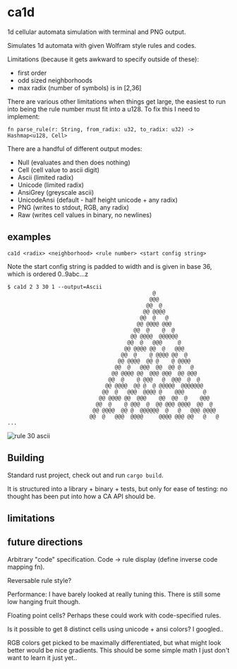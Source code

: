 # ca1d

1d cellular automata simulation with terminal and PNG output.

Simulates 1d automata with given Wolfram style rules and codes.

Limitations (because it gets awkward to specify outside of these):
* first order
* odd sized neighborhoods
* max radix (number of symbols) is in [2,36]

There are various other limitations when things get large, the easiest to run into
being the rule number must fit into a u128. To fix this I need to implement:
```
fn parse_rule(r: String, from_radix: u32, to_radix: u32) -> Hashmap<u128, Cell>
```

There are a handful of different output modes:
* Null (evaluates and then does nothing)
* Cell (cell value to ascii digit)
* Ascii (limited radix)
* Unicode (limited radix)
* AnsiGrey (greyscale ascii)
* UnicodeAnsi (default - half height unicode + any radix)
* PNG (writes to stdout, RGB, any radix)
* Raw (writes cell values in binary, no newlines)

## examples

```
ca1d <radix> <neighborhood> <rule number> <start config string>
```

Note the start config string is padded to width and is given in base 36, which
is ordered 0..9abc...z

```
$ ca1d 2 3 30 1 --output=Ascii
                                              @
                                             @@@
                                            @@  @
                                           @@ @@@@
                                          @@  @   @
                                         @@ @@@@ @@@
                                        @@  @    @  @
                                       @@ @@@@  @@@@@@
                                      @@  @   @@@     @
                                     @@ @@@@ @@  @   @@@
                                    @@  @    @ @@@@ @@  @
                                   @@ @@@@  @@ @    @ @@@@
                                  @@  @   @@@  @@  @@ @   @
                                 @@ @@@@ @@  @@@ @@@  @@ @@@
                                @@  @    @ @@@   @  @@@  @  @
                               @@ @@@@  @@ @  @ @@@@@  @@@@@@@
                              @@  @   @@@  @@@@ @    @@@      @
                             @@ @@@@ @@  @@@    @@  @@  @    @@@
                            @@  @    @ @@@  @  @@ @@@ @@@@  @@  @
                           @@ @@@@  @@ @  @@@@@@  @   @   @@@ @@@@
                          @@  @   @@@  @@@@     @@@@ @@@ @@   @   @
...
```

![rule 30 ascii](/../screenshots/rule30ascii.png?raw=true "Rule 30 with Ascii output")

## Building

Standard rust project, check out and run `cargo build`.

It is structured into a library + binary + tests, but only for ease of testing: no
thought has been put into how a CA API should be.

## limitations
## future directions

Arbitrary "code" specification. Code -> rule display (define inverse code mapping fn).

Reversable rule style?

Performance: I have barely looked at really tuning this. There is still some low
hanging fruit though.

Floating point cells? Perhaps these could work with code-specified rules.

Is it possible to get 8 distinct cells using unicode + ansi colors? I googled..

RGB colors get picked to be maximally differentiated, but what might look better
would be nice gradients. This should be some simple math I just don't want to
learn it just yet..

